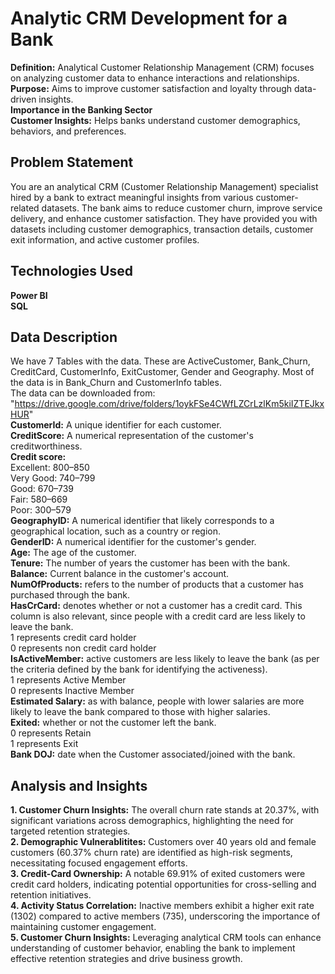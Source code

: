 # Analytic CRM Development for a Bank
**Definition:** Analytical Customer Relationship Management (CRM) focuses on analyzing customer data to enhance interactions and relationships. <br />
**Purpose:** Aims to improve customer satisfaction and loyalty through data-driven insights. <br />
**Importance in the Banking Sector** <br />
**Customer Insights:** Helps banks understand customer demographics, behaviors, and preferences.

## Problem Statement 
You are an analytical CRM (Customer Relationship Management) specialist hired by a bank to extract meaningful insights from various customer-related datasets. The bank aims to reduce customer churn, improve service delivery, and enhance customer satisfaction. They have provided you with datasets including customer demographics, transaction details, customer exit information, and active customer profiles.

## Technologies Used
**Power BI <br />
SQL**

## Data Description
We have 7 Tables with the data. These are ActiveCustomer, Bank_Churn, CreditCard, CustomerInfo, ExitCustomer, Gender and Geography. Most of the data is in Bank_Churn and CustomerInfo tables. <br />
The data can be downloaded from: "https://drive.google.com/drive/folders/1oykFSe4CWfLZCrLzlKm5kiIZTEJkxHUR" <br />
**CustomerId:** A unique identifier for each customer. <br />
**CreditScore:** A numerical representation of the customer's creditworthiness. <br />
**Credit score:**  <br />
    Excellent: 800–850 <br />
    Very Good: 740–799 <br />
    Good: 670–739 <br />
    Fair: 580–669 <br />
    Poor: 300–579 <br />
**GeographyID:** A numerical identifier that likely corresponds to a geographical location, such as a country or region. <br />
**GenderID:** A numerical identifier for the customer's gender. <br />
**Age:** The age of the customer. <br />
**Tenure:** The number of years the customer has been with the bank. <br />
**Balance:** Current balance in the customer's account. <br />
**NumOfProducts:** refers to the number of products that a customer has purchased through the bank. <br />
**HasCrCard:** denotes whether or not a customer has a credit card. This column is also relevant, since people with a credit card are less likely to leave the bank. <br />
    1 represents credit card holder <br />
    0 represents non credit card holder <br />
**IsActiveMember:** active customers are less likely to leave the bank (as per the criteria defined by the bank for identifying the activeness). <br />
    1 represents Active Member <br />
    0 represents Inactive Member <br />
**Estimated Salary:** as with balance, people with lower salaries are more likely to leave the bank compared to those with higher salaries. <br />
**Exited:** whether or not the customer left the bank. <br />
    0 represents Retain <br /> 
    1 represents Exit <br />
**Bank DOJ:** date when the Customer associated/joined  with the bank. <br />

## Analysis and Insights
**1. Customer Churn Insights:** The overall churn rate stands at 20.37%, with significant variations across demographics, highlighting the need for targeted retention strategies. <br />
**2. Demographic Vulnerablitites:** Customers over 40 years old and female customers (60.37% churn rate) are identified as high-risk segments, necessitating focused engagement efforts. <br />
**3. Credit-Card Ownership:** A notable 69.91% of exited customers were credit card holders, indicating potential opportunities for cross-selling and retention initiatives. <br />
**4. Activity Status Correlation:** Inactive members exhibit a higher exit rate (1302) compared to active members (735), underscoring the importance of maintaining customer engagement. <br />
**5. Customer Churn Insights:** Leveraging analytical CRM tools can enhance understanding of customer behavior, enabling the bank to implement effective retention strategies and drive business growth. <br />
